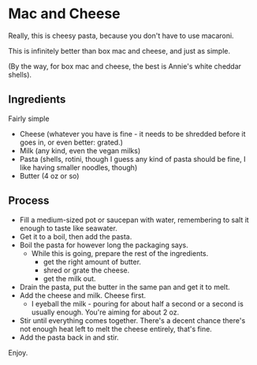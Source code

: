 # Mac and Cheese

Really, this is cheesy pasta, because you don't have to use macaroni.

This is infinitely better than box mac and cheese, and just as simple.

(By the way, for box mac and cheese, the best is Annie's white cheddar shells).

## Ingredients

Fairly simple

- Cheese (whatever you have is fine - it needs to be shredded before it goes in, or even better: grated.)
- Milk (any kind, even the vegan milks)
- Pasta (shells, rotini, though I guess any kind of pasta should be fine, I like having smaller noodles, though)
- Butter (4 oz or so)

## Process

- Fill a medium-sized pot or saucepan with water, remembering to salt it enough to taste like seawater.
- Get it to a boil, then add the pasta.
- Boil the pasta for however long the packaging says.
    - While this is going, prepare the rest of the ingredients.
        - get the right amount of butter.
        - shred or grate the cheese.
        - get the milk out.
- Drain the pasta, put the butter in the same pan and get it to melt.
- Add the cheese and milk. Cheese first.
    - I eyeball the milk - pouring for about half a second or a second is usually enough. You're aiming for about 2 oz.
- Stir until everything comes together. There's a decent chance there's not enough heat left to melt the cheese entirely, that's fine.
- Add the pasta back in and stir.

Enjoy.